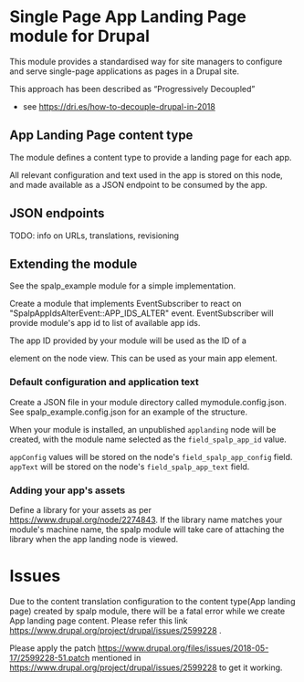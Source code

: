 # Single Page App Landing Page module for Drupal

This module provides a standardised way for site managers to configure and serve
single-page applications as pages in a Drupal site.

This approach has been described as “Progressively Decoupled”
- see https://dri.es/how-to-decouple-drupal-in-2018

## App Landing Page content type
The module defines a content type to provide a landing page for each app.

All relevant configuration and text used in the app is stored on this node,
and made available as a JSON endpoint to be consumed by the app.

## JSON endpoints
TODO: info on URLs, translations, revisioning

## Extending the module
See the spalp_example module for a simple implementation.

Create a module that implements EventSubscriber to react on "SpalpAppIdsAlterEvent::APP_IDS_ALTER" event. EventSubscriber will provide module's app id to list of available app ids.

The app ID provided by your module will be used as the ID of
a <div> element on the node view.
This can be used as your main app element.

### Default configuration and application text
Create a JSON file in your module directory called  mymodule.config.json.
See spalp_example.config.json for an example of the structure.

When your module is installed, an unpublished `applanding` node will be created,
with the module name selected as the `field_spalp_app_id` value.

`appConfig` values will be stored on the node's `field_spalp_app_config` field.
`appText` will be stored on the node's `field_spalp_app_text` field.

### Adding your app's assets
Define a library for your assets as per https://www.drupal.org/node/2274843.
If the library name matches your module's machine name, the spalp module
will take care of attaching the library when the app landing node is viewed.

# Issues

Due to the content translation configuration to the content type(App landing page) created by spalp module, there will be a fatal error while we create App landing page content.
Please refer this link https://www.drupal.org/project/drupal/issues/2599228 .

Please apply the patch https://www.drupal.org/files/issues/2018-05-17/2599228-51.patch mentioned in https://www.drupal.org/project/drupal/issues/2599228 to get it working.
